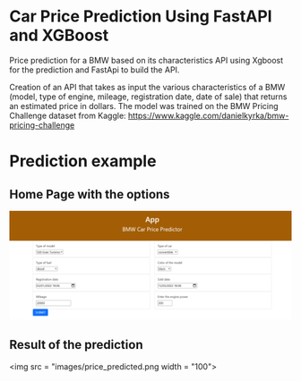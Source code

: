 # Car Price Prediction Using FastAPI and XGBoost
Price prediction for a BMW based on its characteristics API using Xgboost for the prediction and FastApi to build the API.

Creation of an API that takes as input the various characteristics of a BMW (model, type of engine, mileage, registration date, date of sale) that returns an estimated price in dollars.
The model was trained on the BMW Pricing Challenge dataset from Kaggle: https://www.kaggle.com/danielkyrka/bmw-pricing-challenge
# Prediction example

## Home Page with the options
![](images/car_options.png)

## Result of the prediction
<img src = "images/price_predicted.png width = "100">
